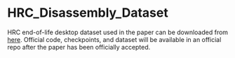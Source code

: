 # HRC_Disassembly_Dataset

HRC end-of-life desktop dataset used in the paper can be downloaded from [here]([https://drive.google.com/drive/folders/1J_8XyZC_sgRYZg6TQm09ZhlcsjjYO9Y8?usp=sharing](https://drive.google.com/file/d/1K9ODW7LkQFvn8YmNUqVTXabcB3GM4_xq/view)). Official code, checkpoints, and dataset will be available in an official repo after the paper has been officially accepted.
